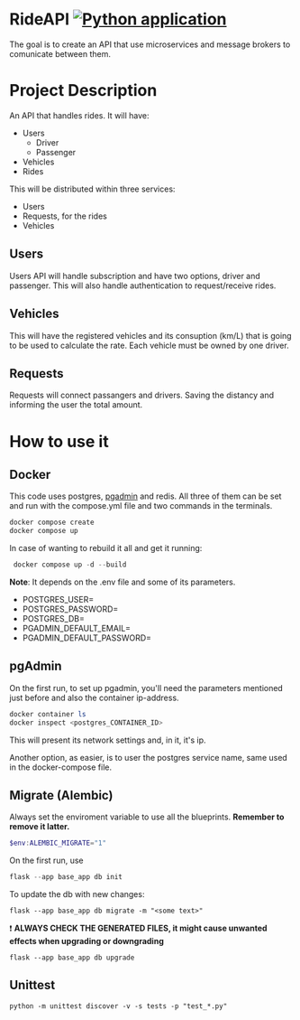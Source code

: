 # RideAPI [![Python application](https://github.com/SWoto/RideAPI/actions/workflows/python-app.yml/badge.svg)](https://github.com/SWoto/RideAPI/actions/workflows/python-app.yml)
The goal is to create an API that use microservices and message brokers to comunicate between them.

# Project Description
An API that handles rides. It will have:
- Users
    - Driver
    - Passenger 
- Vehicles 
- Rides

This will be distributed within three services:
- Users
- Requests, for the rides
- Vehicles

## Users
Users API will handle subscription and have two options, driver and passenger. This will also handle authentication to request/receive rides.

## Vehicles
This will have the registered vehicles and its consuption (km/L) that is going to be used to calculate the rate. Each vehicle must be owned by one driver.

## Requests
Requests will connect passangers and drivers. Saving the distancy and informing the user the total amount.

# How to use it
## Docker
This code uses postgres, [pgadmin](http://localhost:15433) and redis. All three of them can be set and run with the compose.yml file and two commands in the terminals.
```powershell
docker compose create
docker compose up
```

In case of wanting to rebuild it all and get it running:
```powershell
 docker compose up -d --build  
```

**Note**: It depends on the .env file and some of its parameters.
- POSTGRES_USER=
- POSTGRES_PASSWORD=
- POSTGRES_DB=
- PGADMIN_DEFAULT_EMAIL=
- PGADMIN_DEFAULT_PASSWORD=

## pgAdmin
On the first run, to set up pgadmin, you'll need the parameters mentioned just before and also the container ip-address.

```powershell
docker container ls
docker inspect <postgres_CONTAINER_ID>
```

This will present its network settings and, in it, it's ip.

Another option, as easier, is to user the postgres service name, same used in the docker-compose file.

## Migrate (Alembic)
Always set the enviroment variable to use all the blueprints. **Remember to remove it latter.**
```powershell
$env:ALEMBIC_MIGRATE="1"
```

On the first run, use 
```powershell
flask --app base_app db init
```

To update the db with new changes:
```
flask --app base_app db migrate -m "<some text>"
```
:exclamation: **ALWAYS CHECK THE GENERATED FILES, it might cause unwanted effects when upgrading or downgrading**
```
flask --app base_app db upgrade
```

## Unittest
```
python -m unittest discover -v -s tests -p "test_*.py"
```
